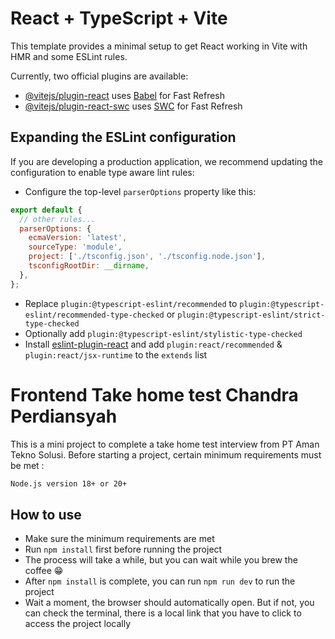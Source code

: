 # React + TypeScript + Vite

This template provides a minimal setup to get React working in Vite with HMR and some ESLint rules.

Currently, two official plugins are available:

- [@vitejs/plugin-react](https://github.com/vitejs/vite-plugin-react/blob/main/packages/plugin-react/README.md) uses [Babel](https://babeljs.io/) for Fast Refresh
- [@vitejs/plugin-react-swc](https://github.com/vitejs/vite-plugin-react-swc) uses [SWC](https://swc.rs/) for Fast Refresh

## Expanding the ESLint configuration

If you are developing a production application, we recommend updating the configuration to enable type aware lint rules:

- Configure the top-level `parserOptions` property like this:

```js
export default {
  // other rules...
  parserOptions: {
    ecmaVersion: 'latest',
    sourceType: 'module',
    project: ['./tsconfig.json', './tsconfig.node.json'],
    tsconfigRootDir: __dirname,
  },
};
```

- Replace `plugin:@typescript-eslint/recommended` to `plugin:@typescript-eslint/recommended-type-checked` or `plugin:@typescript-eslint/strict-type-checked`
- Optionally add `plugin:@typescript-eslint/stylistic-type-checked`
- Install [eslint-plugin-react](https://github.com/jsx-eslint/eslint-plugin-react) and add `plugin:react/recommended` & `plugin:react/jsx-runtime` to the `extends` list

# Frontend Take home test Chandra Perdiansyah

This is a mini project to complete a take home test interview from PT Aman Tekno Solusi. Before starting a project, certain minimum requirements must be met :

```sh
Node.js version 18+ or 20+
```

## How to use

- Make sure the minimum requirements are met
- Run `npm install` first before running the project
- The process will take a while, but you can wait while you brew the coffee 😁
- After `npm install` is complete, you can run `npm run dev` to run the project
- Wait a moment, the browser should automatically open. But if not, you can check the terminal, there is a local link that you have to click to access the project locally
